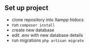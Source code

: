 ## Set up project
- clone repository into Xampp htdocs
- run `composer install`
- create new database
- edit .env with new database details
- run migrations `php artisan migrate`
